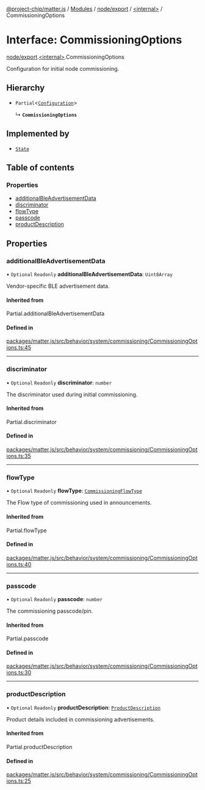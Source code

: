 [@project-chip/matter.js](../README.md) / [Modules](../modules.md) / [node/export](../modules/node_export.md) / [\<internal\>](../modules/node_export._internal_.md) / CommissioningOptions

# Interface: CommissioningOptions

[node/export](../modules/node_export.md).[\<internal\>](../modules/node_export._internal_.md).CommissioningOptions

Configuration for initial node commissioning.

## Hierarchy

- `Partial`\<[`Configuration`](behavior_cluster_export._internal_.Configuration.md)\>

  ↳ **`CommissioningOptions`**

## Implemented by

- [`State`](../classes/node_export._internal_.CommissioningBehavior.State.md)

## Table of contents

### Properties

- [additionalBleAdvertisementData](node_export._internal_.CommissioningOptions-1.md#additionalbleadvertisementdata)
- [discriminator](node_export._internal_.CommissioningOptions-1.md#discriminator)
- [flowType](node_export._internal_.CommissioningOptions-1.md#flowtype)
- [passcode](node_export._internal_.CommissioningOptions-1.md#passcode)
- [productDescription](node_export._internal_.CommissioningOptions-1.md#productdescription)

## Properties

### additionalBleAdvertisementData

• `Optional` `Readonly` **additionalBleAdvertisementData**: `Uint8Array`

Vendor-specific BLE advertisement data.

#### Inherited from

Partial.additionalBleAdvertisementData

#### Defined in

[packages/matter.js/src/behavior/system/commissioning/CommissioningOptions.ts:45](https://github.com/project-chip/matter.js/blob/904d0c9b952b91f28a21803759c5e5c66ee4d272/packages/matter.js/src/behavior/system/commissioning/CommissioningOptions.ts#L45)

___

### discriminator

• `Optional` `Readonly` **discriminator**: `number`

The discriminator used during initial commissioning.

#### Inherited from

Partial.discriminator

#### Defined in

[packages/matter.js/src/behavior/system/commissioning/CommissioningOptions.ts:35](https://github.com/project-chip/matter.js/blob/904d0c9b952b91f28a21803759c5e5c66ee4d272/packages/matter.js/src/behavior/system/commissioning/CommissioningOptions.ts#L35)

___

### flowType

• `Optional` `Readonly` **flowType**: [`CommissioningFlowType`](../enums/schema_export.CommissioningFlowType.md)

The Flow type of commissioning used in announcements.

#### Inherited from

Partial.flowType

#### Defined in

[packages/matter.js/src/behavior/system/commissioning/CommissioningOptions.ts:40](https://github.com/project-chip/matter.js/blob/904d0c9b952b91f28a21803759c5e5c66ee4d272/packages/matter.js/src/behavior/system/commissioning/CommissioningOptions.ts#L40)

___

### passcode

• `Optional` `Readonly` **passcode**: `number`

The commissioning passcode/pin.

#### Inherited from

Partial.passcode

#### Defined in

[packages/matter.js/src/behavior/system/commissioning/CommissioningOptions.ts:30](https://github.com/project-chip/matter.js/blob/904d0c9b952b91f28a21803759c5e5c66ee4d272/packages/matter.js/src/behavior/system/commissioning/CommissioningOptions.ts#L30)

___

### productDescription

• `Optional` `Readonly` **productDescription**: [`ProductDescription`](behavior_cluster_export._internal_.ProductDescription.md)

Product details included in commissioning advertisements.

#### Inherited from

Partial.productDescription

#### Defined in

[packages/matter.js/src/behavior/system/commissioning/CommissioningOptions.ts:25](https://github.com/project-chip/matter.js/blob/904d0c9b952b91f28a21803759c5e5c66ee4d272/packages/matter.js/src/behavior/system/commissioning/CommissioningOptions.ts#L25)
